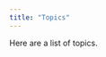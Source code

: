 ```yaml
---
title: "Topics"
---
```


Here are a list of topics.

[comment]: <> (Tags: {{ delimit .Params.tags ", " }})